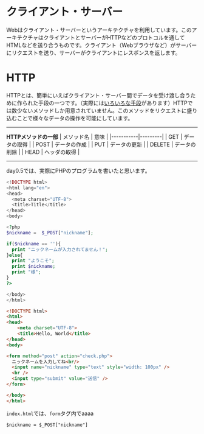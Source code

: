 # クライアント・サーバー
Webはクライアント・サーバーというアーキテクチャを利用しています。このアーキテクチャはクライアントとサーバーがHTTPなどのプロトコルを通してHTMLなどを送り合うものです。クライアント（Webブラウザなど）がサーバーにリクエストを送り、サーバーがクライアントにレスポンスを返します。
# HTTP
HTTPとは、簡単にいえばクライアント・サーバー間でデータを受け渡し合うために作られた手段の一つです。（実際には[いろいろな手段]()があります）HTTPでは数少ないメソッドしか用意されていません。このメソッドをリクエストに盛り込むことで様々なデータの操作を可能にしています。

---
**HTTPメソッドの一部**
| メソッド名 | 意味    |
|-----------|---------|
| GET       | データの取得   |
| POST      | データの作成   |
| PUT       | データの更新   |
| DELETE    | データの削除   |
| HEAD      | ヘッダの取得   |

---

day0.5では、実際にPHPのプログラムを書いたと思います。

``` php html
<!DOCTYPE html>
<html lang="en">
<head>
  <meta charset="UTF-8">
  <title>Title</title>
</head>
<body>

<?php
$nickname =  $_POST["nickname"];

if($nickname == ''){
  print "ニックネームが入力されてません！";
}else{
  print "ようこそ";
  print $nickname;
  print "様";
}
?>

</body>
</html>
```

```html
<!DOCTYPE html>
<html>
<head>
    <meta charset="UTF-8">
    <title>Hello, World</title>
</head>
<body>

<form method="post" action="check.php">
  ニックネームを入力してね<br/>
  <input name="nickname" type="text" style="width: 100px" />
  <br />
  <input type="submit" value="送信" />
</form>

</body>
</html>
```
`index.html`では、`form`タグ内でaaaa


`$nickname = $_POST["nickname"]`

